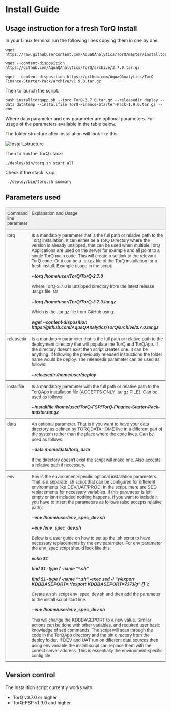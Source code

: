Install Guide
===============

## Usage instruction for a fresh TorQ Install


In your Linux terminal run the following lines copying them in one by one:

    wget https://raw.githubusercontent.com/AquaQAnalytics/TorQ/master/installtorqapp.sh

    wget --content-disposition https://github.com/AquaQAnalytics/TorQ/archive/3.7.0.tar.gz

    wget --content-disposition https://github.com/AquaQAnalytics/TorQ-Finance-Starter-Pack/archive/v1.9.0.tar.gz

Then to launch the script.

    bash installtorqapp.sh --torq TorQ-3.7.0.tar.gz --releasedir deploy --data datatemp --installfile TorQ-Finance-Starter-Pack-1.9.0.tar.gz --env 

Where data parameter and env parameter are optional parameters.
Full usage of the parameters available in the table below.

The folder structure after installation will look like this:

![Install_structure](../graphics/Installscript_folder_structure.png)

Then to run the TorQ stack:

    ./deploy/bin/torq.sh start all

Check if the stack is up 

     ./deploy/bin/torq.sh summary


## Parameters used

<style type="text/css">
.tg  {border-collapse:collapse;border-color:#ccc;border-spacing:0;}
.tg td{background-color:#fff;border-color:#ccc;border-style:solid;border-width:1px;color:#333;
  font-family:Arial, sans-serif;font-size:14px;overflow:hidden;padding:10px 5px;word-break:normal;}
.tg th{background-color:#f0f0f0;border-color:#ccc;border-style:solid;border-width:1px;color:#333;
  font-family:Arial, sans-serif;font-size:14px;font-weight:normal;overflow:hidden;padding:10px 5px;word-break:normal;}
.tg .tg-0pky{border-color:inherit;text-align:left;vertical-align:top}
.tg .tg-btxf{background-color:#f9f9f9;border-color:inherit;text-align:left;vertical-align:top}
</style>
<table class="tg">
<thead>
  <tr>
    <th class="tg-0pky">Command line parameter</th>
    <th class="tg-0pky">Explanation and Usage</th>
  </tr>
</thead>
<tbody>
  <tr>
    <td class="tg-btxf">torq</td>
    <td class="tg-btxf">Is a mandatory parameter that is the full path or relative path to the TorQ installation. It can either be a TorQ Directory where the version is already unzipped, that can be used when multiple TorQ Applications are used on the server for example and all point to a single TorQ main code. This will create a softlink to the relevant TorQ code. Or it can be a .tar.gz file of the TorQ installation for a fresh install. Example usage in the script:<br><br><span style="font-weight:bold;font-style:italic"> --torq /home/user/TorQ/TorQ-3.7.0</span><br><br>Where TorQ-3.7.0 is unzipped directory from the latest release .tar.gz file. Or <br><br><span style="font-weight:bold;font-style:italic">--torq /home/user/TorQ/TorQ-3.7.0.tar.gz </span><br><br>Which is the .tar.gz file from GitHub using: <br><br><span style="font-weight:bold;font-style:italic">wget --content-disposition https://github.com/AquaQAnalytics/TorQ/archive/3.7.0.tar.gz</span></td>
  </tr>
  <tr>
    <td class="tg-0pky">releasedir</td>
    <td class="tg-0pky">Is a mandatory parameter that is the full path or relative path to the deployment directory that will populate the TorQ and TorQApp. If the directory doesn't exist then script creates one. It can be anything, if following the previously released instructions the folder name would be deploy. The releasedir parameter can be used as follows: <br><br><span style="font-weight:bold;font-style:italic">--releasedir /home/user/deploy</span></td>
  </tr>
  <tr>
    <td class="tg-btxf">installfile</td>
    <td class="tg-btxf">Is a mandatory parameter with the full path or relative path to the TorQApp installation file (ACCEPTS ONLY .tar.gz FILE). Can be used as follows:<br><br> <span style="font-weight:bold;font-style:italic">--installfile /home/user/TorQ-FSP/TorQ-Finance-Starter-Pack-master.tar.gz</span></td>
  </tr>
  <tr>
    <td class="tg-0pky">data</td>
    <td class="tg-0pky">An optional parameter. That is if you want to have your data directory as defined by TORQDATAHOME live in a different part of the system rather than the place where the code lives. Can be used as follows:<br><br><span style="font-weight:bold;font-style:italic">--data /home/data/torq_data </span><br><br>If the directory doesn't exist the script will make one. Also accepts a relative path if necessary.</td>
  </tr>
  <tr>
    <td class="tg-btxf">env</td>
    <td class="tg-btxf">Env is the environment-specific optional installation parameters. That is a separate .sh script that can be configured for different environments like DEV/UAT/PROD. In the script, there are SED replacements for necessary variables. If this parameter is left empty or isn't included nothing happens. If you want to include it you have to insert the parameters as follows (also accepts relative path): <br><br><span style="font-weight:bold;font-style:italic">--env /home/user/env_spec_dev.sh</span><br><br><span style="font-weight:bold;font-style:italic">--env /env_spec_dev.sh</span><br><br>Below is a user guide on how to set up the .sh script to have necessary replacements by the env parameter. For env parameter the env_spec script should look like this:<br><br><span style="font-weight:bold;font-style:italic"> echo $1</span><br><br><span style="font-weight:bold;font-style:italic">find $1 -type f -name "*.sh"</span><br><br><span style="font-weight:bold;font-style:italic">find $1 -type f -name "*.sh" -exec sed -i "s/export KDBBASEPORT=.*/export KDBBASEPORT=7373/g" {} \;</span><br><br>Create an sh script env_spec_dev.sh and then add the parameter to the install script start line.<br><br><span style="font-weight:bold;font-style:italic">--env /home/user/env_spec_dev.sh </span><br><br>This will change the KDBBASEPORT to a new value. Similar actions can be done with other variables, and required user basic knowledge of sed commands. The script will scan through the code in the TorQApp directory and the bin directory from the deploy folder. If DEV and UAT run on different data sources then using env variable the install script can replace them with the correct server address. This is essentially the environment-specific config file.</td>
  </tr>
</tbody>
</table>

## Version control

The installtion script currently works with:
- TorQ v3.7.0 or higher
- TorQ-FSP v1.9.0 and higher. 






